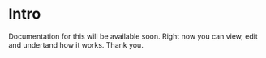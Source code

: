 # Intro
Documentation for this will be available soon. Right now you can view, edit and undertand how it works. Thank you. 
